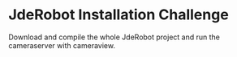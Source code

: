 # JdeRobot Installation Challenge
Download and compile the whole JdeRobot project and run the cameraserver with cameraview.